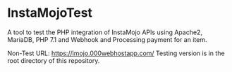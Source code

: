 # InstaMojoTest
A tool to test the PHP integration of InstaMojo APIs using Apache2, MariaDB, PHP 7.1 and Webhook and Processing payment for an item.

Non-Test URL: https://imojo.000webhostapp.com/
Testing version is in the root directory of this repository.
